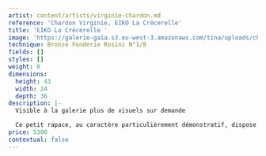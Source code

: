 ```yaml
---
artist: content/artists/virginie-chardon.md
reference: 'Chardon Virginie, EIKO La Crécerelle'
title: 'EIKO La Crécerelle '
image: 'https://galerie-gaia.s3.eu-west-3.amazonaws.com/tina/uploads/chardon-virginie/galerie gaia - virgine-chardon-LA CRECERELLE 2.jpg'
technique: Bronze Fonderie Rosini N°1/8
fields: []
styles: []
weight: 0
dimensions:
  height: 43
  width: 24
  depth: 36
description: |-
  Visible à la galerie plus de visuels sur demande

  Ce petit rapace, au caractère particulièrement démonstratif, dispose de tout un panel de manifestations vocales. La plus connue étant la série de sons clairs qui lui aurait valu son nom.
price: 5300
contextual: false
---
```


